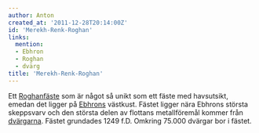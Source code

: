 ```yaml
---
author: Anton
created_at: '2011-12-28T20:14:00Z'
id: 'Merekh-Renk-Roghan'
links:
  mention:
  - Ebhron
  - Roghan
  - dvärg
title: 'Merekh-Renk-Roghan'
---
```


Ett [Roghanfäste] som är något så unikt som ett fäste med havsutsikt, emedan det ligger på [Ebhrons]
västkust. Fästet ligger nära Ebhrons största skeppsvarv och den största delen av flottans
metallföremål kommer från [dvärgarna]. Fästet grundades 1249 f.D. Omkring 75.000 dvärgar bor i
fästet.

  [Roghanfäste]: Roghan
  [Ebhrons]: Ebhron
  [dvärgarna]: dvärg
